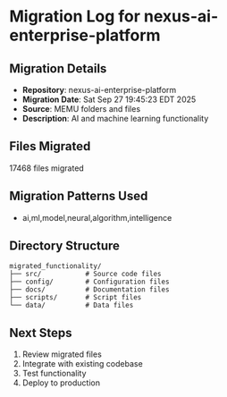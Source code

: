 # Migration Log for nexus-ai-enterprise-platform

## Migration Details
- **Repository**: nexus-ai-enterprise-platform
- **Migration Date**: Sat Sep 27 19:45:23 EDT 2025
- **Source**: MEMU folders and files
- **Description**: AI and machine learning functionality

## Files Migrated
   17468 files migrated

## Migration Patterns Used
- ai,ml,model,neural,algorithm,intelligence

## Directory Structure
```
migrated_functionality/
├── src/           # Source code files
├── config/        # Configuration files
├── docs/          # Documentation files
├── scripts/       # Script files
└── data/          # Data files
```

## Next Steps
1. Review migrated files
2. Integrate with existing codebase
3. Test functionality
4. Deploy to production

